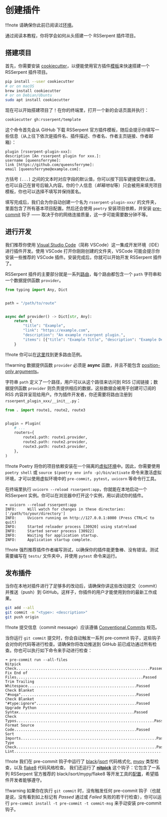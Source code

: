 # 创建插件

!!!note
    请确保你此前已阅读过[环境](index.md)。

通过阅读本教程，你将学会如何从头搭建一个 RSSerpent 插件项目。

## 搭建项目

首先，你需要安装 [cookiecutter](https://cookiecutter.readthedocs.io/en/stable/installation.html)，以便能使用官方插件[模板](https://github.com/RSSerpent/template)来快速搭建一个 RSSerpent 插件项目。

```bash
pip install --user cookiecutter
# or on macOS
brew install cookiecutter
# or on Debian/Ubuntu
sudo apt install cookiecutter
```

现在可以开始搭建项目了！在你的终端里，打开一个新的会话页面并执行：

```bash
cookiecutter gh:rsserpent/template
```

这个命令首先会从 GitHub 下载 RSSerpent 官方插件模板，随后会提示你填写一些信息（从上往下依次是插件名、插件描述、作者名、作者主页链接、作者邮箱）：

```
plugin [rsserpent-plugin-xxx]:
description [An rsserpent plugin for xxx.]:
username [queensferryme]:
link [https://github.com/queensferryme]:
email [queensferryme@example.com]:
```

方括号 `[...]` 之间的文本时对应字段的默认值，你可以按下回车键接受默认值，也可以自己在冒号后输入内容。你的个人信息（*邮箱地址*等）只会被用来填充项目模板，你也可以选择不填写并保持匿名。

填写完成后，我们会为你自动创建一个名为 `rsserpent-plugin-xxx/` 的文件夹，里面包含了所有基本项目配置。然后还会使用 `poetry` 安装项目依赖，并安装 [pre-commit](https://pre-commit.com/) 钩子 —— 取决于你的网络连接质量，这一步可能需要数分钟不等。

## 进行开发

我们推荐你使用 [Visual Studio Code](https://code.visualstudio.com/)（简称 VSCode）这一集成开发环境（IDE）进行插件开发。使用 VSCode 打开你刚刚创建的文件夹，VSCode 可能会提示你安装一些推荐的 VSCode 插件。安装完成后，你就可以开始开发 RSSerpent 插件了。

RSSerpent 插件的主要部分就是一系列[路由](/usage/router.md)，每个路由都包含一个 `path` 字符串和一个数据提供函数 `provider`。

```python
from typing import Any, Dict


path = "/path/to/route"


async def provider() -> Dict[str, Any]:
    return {
        "title": "Example",
        "link": "https://example.com",
        "description": "An example rsserpent plugin.",
        "items": [{"title": "Example Title", "description": "Example Description"}],
    }
```

!!!note
    你可以在[这里](https://github.com/RSSerpent-Rev/RSSerpent/tree/master/rsserpent/plugins/builtin)找到更多路由范例。

!!!warning
    数据提供函数 `provider` 必须是 **async** 函数，并且不能包含 [position-only arguments](https://docs.python.org/3/faq/programming.html#faq-positional-only-arguments)。


字符串 `path` 定义了一个路径，用户可以从这个路径来访问到 RSS 订阅链接；数据提供函数 `provider` 则负责提供相应的数据，这些数据会被用于创建可订阅的 RSS 内容并呈现给用户。作为插件开发者，你还需要将路由注册到 `rsserpent_plugin_xxx/__init__.py`：

```python
from . import route1, route2, route3


plugin = Plugin(
    # ...
    routers={
        route1.path: route1.provider,
        route2.path: route2.provider,
        route3.path: route3.provider,
    },
)
```

!!!note
    Poetry 将你的项目依赖安装在一个隔离的[虚拟环境](https://virtualenv.pypa.io/)中。因此，你需要使用 `poetry shell` 或 `source $(poetry env info -p)/bin/activate` 命令来激活虚拟环境，才可以使用虚拟环境中的 `pre-commit`，`pytest`，`uvicorn` 等命令行工具。

在终端里执行 `uvicorn --reload rsserpent:app`，你就能在本地启动一个 RSSerpent 实例。你可以在浏览器中打开这个实例，用以调试你的插件。

```
➜ uvicorn --reload rsserpent:app
INFO:     Will watch for changes in these directories: ['/path/to/your/directory']
INFO:     Uvicorn running on http://127.0.0.1:8000 (Press CTRL+C to quit)
INFO:     Started reloader process [30920] using statreload
INFO:     Started server process [30922]
INFO:     Waiting for application startup.
INFO:     Application startup complete.
```

!!!note
    强烈推荐插件作者编写测试，以确保你的插件能更鲁棒、没有错误。测试需要编写在 `tests/` 文件夹中，并使用 `pytest` 命令来运行。

## 发布插件

当你在本地对插件进行了足够多的改动后，请确保你讲这些改动提交（commit）并推送（push）到 GitHub。这样子，你插件的用户才能使用到你的最新工作成果。

```bash
git add --all
git commit -m "<type>: <description>"
git push origin
```

!!!note
    提交信息（commit message）应该遵循 [Conventional Commits](https://www.conventionalcommits.org/) 规范。

当你运行 `git commit` 提交时，你会自动触发一系列 pre-commit 钩子，这些钩子会对你的代码等进行检查。请确保你将改动推送到 GitHub 前已成功通过所有检查。你也可以执行如下命令来手动进行检查：

```
➜ pre-commit run --all-files
Nitpick Check............................................................Passed
Fix End of Files.........................................................Passed
Trim Trailing Whitespace.................................................Passed
Check Blanket "#noqa"....................................................Passed
Check Blanket "#type:ignore".............................................Passed
Upgrade Python Syntax....................................................Passed
Check Typos..............................................................Passed
Format Source Code.......................................................Passed
Sort Imports.............................................................Passed
Type Check...............................................................Passed
Lint.....................................................................Passed
```

!!!note
    我们在 pre-commit 钩子中运行了 [black](https://github.com/psf/black)/[isort](https://github.com/pycqa/isort) 代码格式化, [mypy](https://github.com/python/mypy) 类型检查，以及 [flake8](https://github.com/PyCQA/flake8) 代码风格检查。
    我们还运行了 [**nitpick**](https://github.com/andreoliwa/nitpick) 这个钩子：它包含了一系列 RSSerpent 官方推荐的 black/isort/mypy/flake8 等开发工具的[配置](https://github.com/RSSerpent-Rev/RSSerpent/blob/master/styles/main.toml)，希望插件开发者能够遵守。

!!!warning
    如果你在执行 `git commit` 时，没有触发任何 pre-commit 钩子（也就是说，没有看到如上标记有 *Passed* 通过或 *Failed* 失败的若干行检查），你可以运行 `pre-commit install -t pre-commit -t commit-msg` 来手动安装 pre-commit 钩子。
